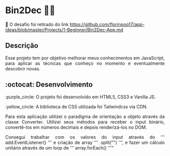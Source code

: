 # Bin2Dec :woman_technologist:

:link: O desafio foi retirado do link https://github.com/florinpop17/app-ideas/blob/master/Projects/1-Beginner/Bin2Dec-App.md

## Descrição

<p align="justify"> Esse projeto tem por objetivo melhorar meus conhecimentos em JavaScript, para aplicar as técnicas que conheço no momento e eventualmente descobrir novas.<p>

## :octocat: Desenvolvimento

<p align="justify"> :purple_circle: O projeto foi desenvolvido em HTML5, CSS3 e Vanilla JS.
<p align="justify"> :yellow_circle: A biblioteca de CSS utilizada foi Tailwindcss via CDN.

<p align="justify">Para esta aplicação utilizei o paradigma de orientação a objeto através da classe Converter. Utilizei seus métodos para receber o input binário, convertê-los em números decimais e depois renderizá-los no DOM.

<p align="justify">Consegui trabalhar com os valores do input através do ''' add.EventListener() ''' e criação de array ''' .split("") ''', e fazer um cálculo unitário através de um loop de ''' array.forEach() '''"
